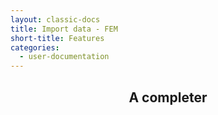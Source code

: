 ```yaml
---
layout: classic-docs
title: Import data - FEM
short-title: Features
categories:
  - user-documentation
---
```


<div style="text-align:center;">
  <h2>A completer</h2>
  <p> </p> <br/>
</div>